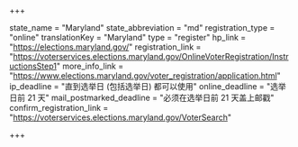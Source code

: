 +++

state_name = "Maryland"
state_abbreviation = "md"
registration_type = "online"
translationKey = "Maryland"
type = "register"
hp_link = "https://elections.maryland.gov/"
registration_link = "https://voterservices.elections.maryland.gov/OnlineVoterRegistration/InstructionsStep1"
more_info_link = "https://www.elections.maryland.gov/voter_registration/application.html"
ip_deadline = "直到选举日 (包括选举日) 都可以使用"
online_deadline = "选举日前 21 天"
mail_postmarked_deadline = "必须在选举日前 21 天盖上邮戳"
confirm_registration_link = "https://voterservices.elections.maryland.gov/VoterSearch"

+++
